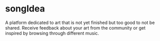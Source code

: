 # songIdea

A platform dedicated to art that is not yet finished but too good to not be shared. Receive feedback about your art from the community or get inspired by browsing through different music. 
